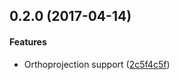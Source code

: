 <a name="0.2.0"></a>
## 0.2.0 (2017-04-14)


#### Features

*   Orthoprojection support ([2c5f4c5f](2c5f4c5f))




